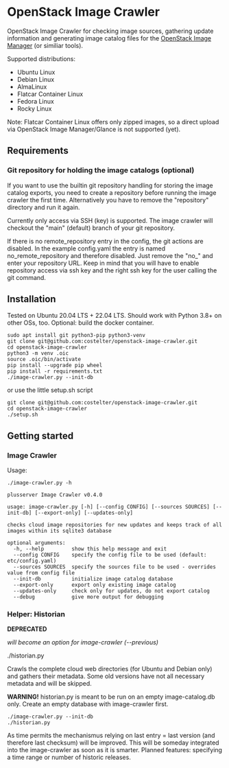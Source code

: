 # OpenStack Image Crawler

OpenStack Image Crawler for checking image sources, gathering update information and generating image catalog files for the [OpenStack Image Manager](https://github.com/osism/openstack-image-manager) (or similiar tools).

Supported distributions:

- Ubuntu Linux
- Debian Linux
- AlmaLinux
- Flatcar Container Linux
- Fedora Linux
- Rocky Linux

Note: Flatcar Container Linux offers only zipped images, so a direct upload via OpenStack Image Manager/Glance is not supported (yet).

## Requirements
### Git repository for holding the image catalogs (optional)

If you want to use the builtin git repository handling for storing the image catalog exports, you need to create a repository before running the image crawler the first time. Alternatively you have to remove the "repository" directory and run it again.

Currently only access via SSH (key) is supported. The image crawler will checkout the "main" (default) branch of your git repository.

If there is no remote_repository entry in the config, the git actions are disabled. In the example config.yaml the entry is named no_remote_repository and therefore disabled. Just remove the "no_" and enter your repository URL. Keep in mind that you will have to enable repository access via ssh key and the right ssh key for the user calling the git command.

## Installation

Tested on Ubuntu 20.04 LTS + 22.04 LTS. Should work with Python 3.8+ on other OSs, too. Optional: build the docker container.

```
sudo apt install git python3-pip python3-venv
git clone git@github.com:costelter/openstack-image-crawler.git
cd openstack-image-crawler
python3 -m venv .oic
source .oic/bin/activate
pip install --upgrade pip wheel
pip install -r requirements.txt
./image-crawler.py --init-db
```

or use the little setup.sh script

```
git clone git@github.com:costelter/openstack-image-crawler.git
cd openstack-image-crawler
./setup.sh
```

## Getting started

### Image Crawler

Usage:

```
./image-crawler.py -h

plusserver Image Crawler v0.4.0

usage: image-crawler.py [-h] [--config CONFIG] [--sources SOURCES] [--init-db] [--export-only] [--updates-only]

checks cloud image repositories for new updates and keeps track of all images within its sqlite3 database

optional arguments:
  -h, --help         show this help message and exit
  --config CONFIG    specify the config file to be used (default: etc/config.yaml)
  --sources SOURCES  specify the sources file to be used - overrides value from config file
  --init-db          initialize image catalog database
  --export-only      export only existing image catalog
  --updates-only     check only for updates, do not export catalog
  --debug            give more output for debugging
```

### Helper: Historian

**DEPRECATED**

*will become an option for image-crawler (--previous)*

./historian.py

Crawls the complete cloud web directories (for Ubuntu and Debian only) and gathers their metadata. Some old versions have not all necessary metadata and will be skipped.

**WARNING!** historian.py is meant to be run on an empty image-catalog.db only. Create an empty database with image-crawler first.

```
./image-crawler.py --init-db
./historian.py
```

As time permits the mechanismus relying on last entry = last version (and therefore last checksum) will be improved. This will be someday integrated into the image-crawler as soon as it is smarter. Planned features: specifying a time range or number of historic releases.
